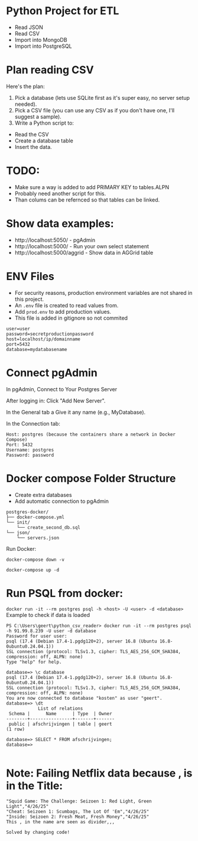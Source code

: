 # Python Project for ETL
- Read JSON
- Read CSV
- Import into MongoDB
- Import into PostgreSQL

# Plan reading CSV
Here's the plan:
1. Pick a database (lets use SQLite first as it's super easy, no server setup needed).
2. Pick a CSV file (you can use any CSV as if you don't have one, I'll suggest a sample).
3. Write a Python script to:
- Read the CSV
- Create a database table
- Insert the data.

# TODO:
- Make sure a way is added to add PRIMARY KEY to tables.ALPN
- Probably need another script for this.
- Than colums can be refernced so that tables can be linked. 


# Show data examples:
- http://localhost:5050/ - pgAdmin
- http://localhost:5000/ - Run your own select statement
- http://localhost:5000/aggrid - Show data in AGGrid table

# ENV Files
- For security reasons, production environment variables are not shared in this project.
- An `.env` file is created to read values from.
- Add `prod.env` to add production values.
- This file is added in gitignore so not commited

```
user=user
password=secretproductionpassword
host=localhost/ip/domainname
port=5432
database=mydatabasename
```


# Connect pgAdmin
In pgAdmin, Connect to Your Postgres Server

After logging in: Click "Add New Server".

In the General tab a Give it any name (e.g., MyDatabase).

In the Connection tab:

```
Host: postgres (because the containers share a network in Docker Compose)
Port: 5432
Username: postgres
Password: password
```


# Docker compose Folder Structure
- Create extra databases
- Add automatic connection to pgAdmin
```
postgres-docker/
├── docker-compose.yml
└── init/
    └── create_second_db.sql
└── json/
    └── servers.json
```

Run Docker:

`docker-compose down -v`

`docker-compose up -d`


# Run PSQL from docker:
`docker run -it --rm postgres psql -h <host> -U <user> -d <database>`
Example to check if data is loaded

```
PS C:\Users\geert\python_csv_reader> docker run -it --rm postgres psql -h 91.99.8.239 -U user -d database
Password for user user:
psql (17.4 (Debian 17.4-1.pgdg120+2), server 16.8 (Ubuntu 16.8-0ubuntu0.24.04.1))
SSL connection (protocol: TLSv1.3, cipher: TLS_AES_256_GCM_SHA384, compression: off, ALPN: none)
Type "help" for help.

database=> \c database
psql (17.4 (Debian 17.4-1.pgdg120+2), server 16.8 (Ubuntu 16.8-0ubuntu0.24.04.1))
SSL connection (protocol: TLSv1.3, cipher: TLS_AES_256_GCM_SHA384, compression: off, ALPN: none)
You are now connected to database "kosten" as user "geert".
database=> \dt
            List of relations
 Schema |      Name      | Type  | Owner
--------+----------------+-------+-------
 public | afschrijvingen | table | geert
(1 row)

database=> SELECT * FROM afschrijvingen;
database=>


```

# Note: Failing Netflix data because , is in the Title:
```
"Squid Game: The Challenge: Seizoen 1: Red Light, Green Light","4/26/25"
"Cheat: Seizoen 1: Scumbags, The Lot Of 'Em","4/26/25"
"Inside: Seizoen 2: Fresh Meat, Fresh Money","4/26/25"
This , in the name are seen as divider,,,

Solved by changing code!
```
